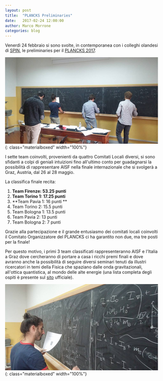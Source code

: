 ```yaml
---
layout: post
title:  "PLANCKS Preliminaries"
date:   2017-02-24 12:00:00
author: Marco Morrone
categories: blog 
---
```


Venerdì 24 febbraio si sono svolte, in contemporanea con i colleghi olandesi di [SPIN](http://www.verenigingspin.nl/), le preliminaries per il [PLANCKS 2017](http://international.plancks.at/). 

![](/img/photos/2017-PLANCKSpreliminaries/PLANCKSprel02.jpg){: class="materialboxed" width="100%"}

I sette team coinvolti, provenienti da quattro Comitati Locali diversi, si sono sfidanti a colpi di geniali intuizioni fino all'ultimo conto per guadagnarsi la possibilità di rappresentare AISF nella finale internazionale che si svolgerà a Graz, Austria, dal 26 al 28 maggio.

La classifica finale recita:

1. **Team Firenze: 53.25 punti**
2. **Team Torino 1: 17.25 punti**
3. **Team Pavia 1:  16 punti **
4. Team Torino 2: 15.5 punti
5. Team Bologna 1: 13.5 punti
6. Team Pavia 2: 13 punti
7. Team Bologna 2: 7 punti

Grazie alla partecipazione e il grande entusiasmo  dei comitati locali coinvolti il Comitato Organizzatore del PLANCKS ci ha garantito non due, ma tre posti per la finale!

Per questo motivo, i primi 3 team classificati rappresenteranno AISF e l'Italia a Graz dove cercheranno di portare a casa i ricchi premi finali e dove avranno anche la possibilità di seguire diversi seminari tenuti da illustri ricercatori in temi della Fisica che spaziano dalle onda gravitazionali, all'ottica quantistica, al mondo delle alte energie (una lista completa degli ospiti è presente sul [sito](http://international.plancks.at/what-is-plancks/ambassadors/) ufficiale).


![](/img/photos/2017-PLANCKSpreliminaries/PLANCKSprel03.jpg){: class="materialboxed" width="100%"}
